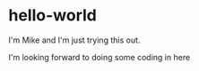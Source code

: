 # hello-world

I'm Mike and I'm just trying this out.

I'm looking forward to doing some coding in here
